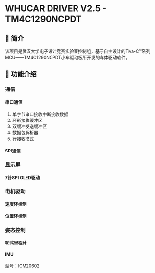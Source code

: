 # WHUCAR DRIVER V2.5 - TM4C1290NCPDT

## :book: 简介

该项目是武汉大学电子设计竞赛实验室控制组，基于自主设计的Tiva-C™系列MCU——TM4C1290NCPDT小车驱动板所开发的车体驱动软件。

## :rocket: 功能介绍

### 通信

#### 串口通信

1. 单字节串口接收中断接收数据
2. 环形接收缓冲区
3. 双缓冲发送缓冲区
4. 数据包解析器
5. 行接收模式

#### SPI通信

### 显示屏

#### 7针SPI OLED驱动

### 电机驱动

#### 速度环控制

#### 位置环控制

### 姿态控制

#### 轮式里程计

#### IMU

型号：ICM20602